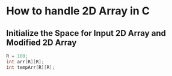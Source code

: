 # How to handle 2D Array in C

## Initialize the Space for Input 2D Array and Modified 2D Array
```c
R = 100;
int arr[R][R];
int tempArr[R][R];
```

